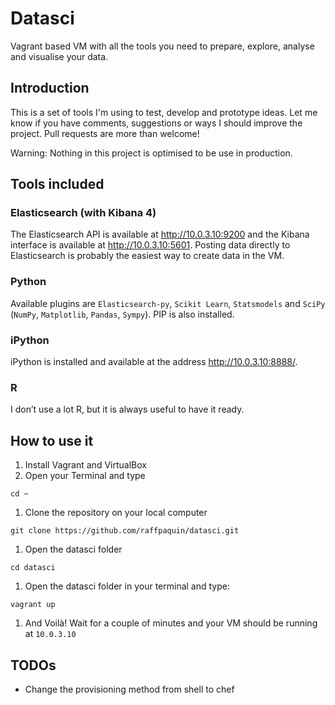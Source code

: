 # Datasci
Vagrant based VM with all the tools you need to prepare, explore, analyse and visualise your data.

## Introduction
This is a set of tools I'm using to test, develop and prototype ideas. Let me know if you have comments, suggestions or ways I should improve the project. Pull requests are more than welcome! 

Warning: Nothing in this project is optimised to be use in production.


## Tools included

### Elasticsearch (with Kibana 4)
The Elasticsearch API is available at http://10.0.3.10:9200 and the Kibana interface is available at http://10.0.3.10:5601. Posting data directly to Elasticsearch is probably the easiest way to create data in the VM.

### Python
Available plugins are `Elasticsearch-py`, `Scikit Learn`, `Statsmodels`  and `SciPy` (`NumPy`, `Matplotlib`, `Pandas`, `Sympy`). PIP is also installed.

### iPython
iPython is installed and available at the address http://10.0.3.10:8888/.

### R
I don’t use a lot R, but it is always useful to have it ready.


## How to use it
1. Install Vagrant and VirtualBox
1. Open your Terminal and type
```shell
cd ~
```
1. Clone the repository on your local computer
```shell
git clone https://github.com/raffpaquin/datasci.git
```
1. Open the datasci folder
```shell
cd datasci
```
1. Open the datasci folder in your terminal and type:
```shell
vagrant up
```
1. And Voilà! Wait for a couple of minutes and your VM should be running at `10.0.3.10`

## TODOs
- Change the provisioning method from shell to chef